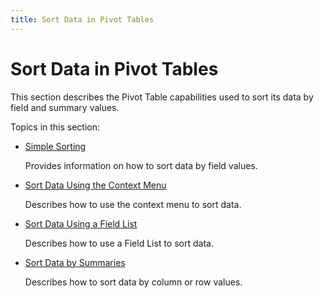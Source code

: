 ```yaml
---
title: Sort Data in Pivot Tables
---
```

# Sort Data in Pivot Tables
This section describes the Pivot Table capabilities used to sort its data by field and summary values.

Topics in this section:
* [Simple Sorting](sort-data/simple-sorting.md)
	
	Provides information on how to sort data by field values.
* [Sort Data Using the Context Menu](sort-data/sort-data-using-the-context-menu.md)
	
	Describes how to use the context menu to sort data.
* [Sort Data Using a Field List](sort-data/sort-data-using-a-field-list.md)
	
	Describes how to use a Field List to sort data.
* [Sort Data by Summaries](sort-data/sort-data-by-summaries.md)
	
	Describes how to sort data by column or row values.
